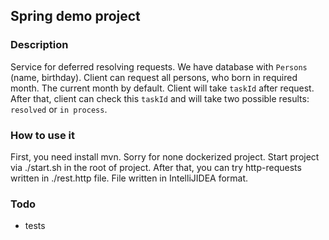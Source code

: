 ## Spring demo project

### Description

Service for deferred resolving requests.
We have database with `Persons` (name, birthday). Client can request all persons, who born in required month. The current month by default.
Client will take `taskId` after request. After that, client can check this `taskId` and will take two possible results: `resolved` or `in process`.


### How to use it

First, you need install mvn. Sorry for none dockerized project.
Start project via ./start.sh in the root of project.
After that, you can try http-requests written in ./rest.http file. File written in IntelliJIDEA format.

### Todo
* tests